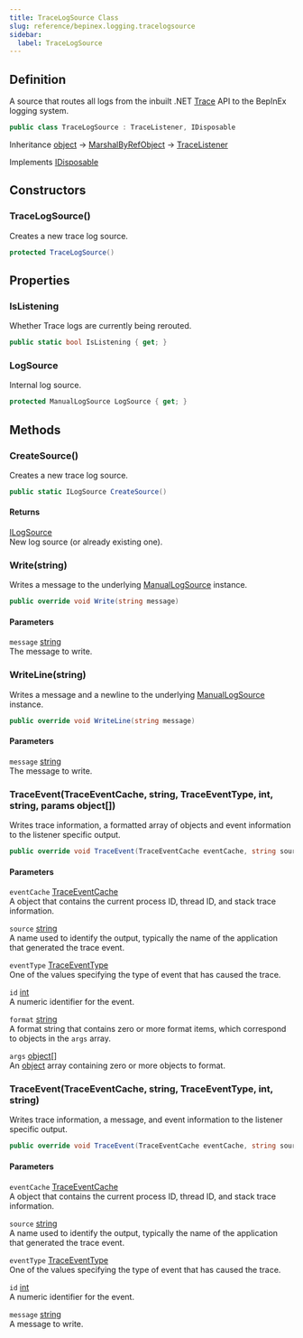 ```yaml
---
title: TraceLogSource Class
slug: reference/bepinex.logging.tracelogsource
sidebar:
  label: TraceLogSource
---
```


## Definition

A source that routes all logs from the inbuilt .NET [Trace](https://learn.microsoft.com/dotnet/api/system.diagnostics.trace/) API to the BepInEx logging system.

```csharp title="C#"
public class TraceLogSource : TraceListener, IDisposable
```

Inheritance [object](https://learn.microsoft.com/dotnet/api/system.object/) → [MarshalByRefObject](https://learn.microsoft.com/dotnet/api/system.marshalbyrefobject/) → [TraceListener](https://learn.microsoft.com/dotnet/api/system.diagnostics.tracelistener/)

Implements [IDisposable](https://learn.microsoft.com/dotnet/api/system.idisposable/)

## Constructors

### TraceLogSource()

Creates a new trace log source.

```csharp title="C#"
protected TraceLogSource()
```

## Properties

### IsListening

Whether Trace logs are currently being rerouted.

```csharp title="C#"
public static bool IsListening { get; }
```

### LogSource

Internal log source.

```csharp title="C#"
protected ManualLogSource LogSource { get; }
```

## Methods

### CreateSource()

Creates a new trace log source.

```csharp title="C#"
public static ILogSource CreateSource()
```

#### Returns

[ILogSource](../bepinex.logging.ilogsource/)  
New log source (or already existing one).

### Write(string)

Writes a message to the underlying [ManualLogSource](../bepinex.logging.manuallogsource/) instance.

```csharp title="C#"
public override void Write(string message)
```

#### Parameters

`message` [string](https://learn.microsoft.com/dotnet/api/system.string/)  
The message to write.

### WriteLine(string)

Writes a message and a newline to the underlying [ManualLogSource](../bepinex.logging.manuallogsource/) instance.

```csharp title="C#"
public override void WriteLine(string message)
```

#### Parameters

`message` [string](https://learn.microsoft.com/dotnet/api/system.string/)  
The message to write.

### TraceEvent(TraceEventCache, string, TraceEventType, int, string, params object[])

Writes trace information, a formatted array of objects and event information to the listener specific output.

```csharp title="C#"
public override void TraceEvent(TraceEventCache eventCache, string source, TraceEventType eventType, int id, string format, params object[] args)
```

#### Parameters

`eventCache` [TraceEventCache](https://learn.microsoft.com/dotnet/api/system.diagnostics.traceeventcache/)  
A <xref href="System.Diagnostics.TraceEventCache" data-throw-if-not-resolved="false"></xref> object that contains the current process ID, thread ID, and stack trace information.

`source` [string](https://learn.microsoft.com/dotnet/api/system.string/)  
A name used to identify the output, typically the name of the application that generated the trace event.

`eventType` [TraceEventType](https://learn.microsoft.com/dotnet/api/system.diagnostics.traceeventtype/)  
One of the <xref href="System.Diagnostics.TraceEventType" data-throw-if-not-resolved="false"></xref> values specifying the type of event that has caused the trace.

`id` [int](https://learn.microsoft.com/dotnet/api/system.int32/)  
A numeric identifier for the event.

`format` [string](https://learn.microsoft.com/dotnet/api/system.string/)  
A format string that contains zero or more format items, which correspond to objects in the <code class="paramref">args</code> array.

`args` [object[]](https://learn.microsoft.com/dotnet/api/system.object/)  
An <a href="https://learn.microsoft.com/dotnet/csharp/language-reference/builtin-types/reference-types">object</a> array containing zero or more objects to format.

### TraceEvent(TraceEventCache, string, TraceEventType, int, string)

Writes trace information, a message, and event information to the listener specific output.

```csharp title="C#"
public override void TraceEvent(TraceEventCache eventCache, string source, TraceEventType eventType, int id, string message)
```

#### Parameters

`eventCache` [TraceEventCache](https://learn.microsoft.com/dotnet/api/system.diagnostics.traceeventcache/)  
A <xref href="System.Diagnostics.TraceEventCache" data-throw-if-not-resolved="false"></xref> object that contains the current process ID, thread ID, and stack trace information.

`source` [string](https://learn.microsoft.com/dotnet/api/system.string/)  
A name used to identify the output, typically the name of the application that generated the trace event.

`eventType` [TraceEventType](https://learn.microsoft.com/dotnet/api/system.diagnostics.traceeventtype/)  
One of the <xref href="System.Diagnostics.TraceEventType" data-throw-if-not-resolved="false"></xref> values specifying the type of event that has caused the trace.

`id` [int](https://learn.microsoft.com/dotnet/api/system.int32/)  
A numeric identifier for the event.

`message` [string](https://learn.microsoft.com/dotnet/api/system.string/)  
A message to write.

